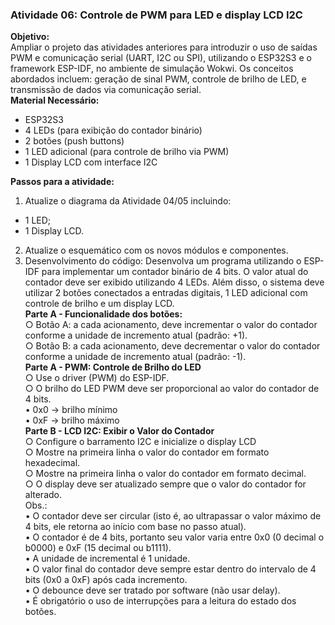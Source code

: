 ### Atividade 06: Controle de PWM para LED e display LCD I2C

<b>Objetivo:</b><br>
Ampliar o projeto das atividades anteriores para introduzir o uso de saídas PWM e comunicação serial (UART, I2C ou SPI), utilizando o ESP32S3 e o framework ESP-IDF, no ambiente de simulação Wokwi. Os conceitos abordados incluem: geração de sinal PWM, controle de brilho de LED, e transmissão de dados via comunicação serial.<br>
<b>Material Necessário:</b><br>
- ESP32S3
- 4 LEDs (para exibição do contador binário)
- 2 botões (push buttons)
- 1 LED adicional (para controle de brilho via PWM)
- 1 Display LCD com interface I2C

<b>Passos para a atividade:</b><br>
1. Atualize o diagrama da Atividade 04/05 incluindo:
- 1 LED;
- 1 Display LCD.
2. Atualize o esquemático com os novos módulos e componentes.
3. Desenvolvimento do código:
  Desenvolva um programa utilizando o ESP-IDF para implementar um contador binário de 4 bits. O valor atual do contador deve ser exibido utilizando 4 LEDs. Além disso, o sistema deve utilizar 2 botões conectados a entradas digitais, 1 LED adicional com controle de brilho e um display LCD.<br>
  <b>Parte A - Funcionalidade dos botões:</b><br>
  ○ Botão A: a cada acionamento, deve incrementar o valor do contador conforme a unidade de incremento atual (padrão: +1).<br>
  ○ Botão B: a cada acionamento, deve decrementar o valor do contador conforme a unidade de incremento atual (padrão: -1).<br>
  <b>Parte A - PWM: Controle de Brilho do LED</b><br>
  ○ Use o driver (PWM) do ESP-IDF.<br>
  ○ O brilho do LED PWM deve ser proporcional ao valor do contador de 4 bits.<br>
  • 0x0 -> brilho mínimo<br>
  • 0xF -> brilho máximo<br>
<b>Parte B - LCD I2C: Exibir o Valor do Contador</b><br>
○ Configure o barramento I2C e inicialize o display LCD<br>
○ Mostre na primeira linha o valor do contador em formato hexadecimal.<br>
○ Mostre na primeira linha o valor do contador em formato decimal.<br>
○ O display deve ser atualizado sempre que o valor do contador for alterado.<br>
Obs.:<br>
• O contador deve ser circular (isto é, ao ultrapassar o valor máximo de 4 bits, ele retorna ao início com base no passo atual).<br>
• O contador é de 4 bits, portanto seu valor varia entre 0x0 (0 decimal o b0000) e 0xF (15 decimal ou b1111).<br>
• A unidade de incremental é 1 unidade.<br>
• O valor final do contador deve sempre estar dentro do intervalo de 4 bits (0x0 a 0xF) após cada incremento.<br>
• O debounce deve ser tratado por software (não usar delay).<br>
• É obrigatório o uso de interrupções para a leitura do estado dos botões.
